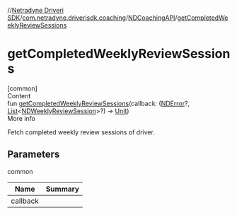 //[Netradyne Driveri SDK](../../index.md)/[com.netradyne.driverisdk.coaching](../index.md)/[NDCoachingAPI](index.md)/[getCompletedWeeklyReviewSessions](get-completed-weekly-review-sessions.md)



# getCompletedWeeklyReviewSessions  
[common]  
Content  
fun [getCompletedWeeklyReviewSessions](get-completed-weekly-review-sessions.md)(callback: ([NDError](../../com.netradyne.driverisdk/-n-d-error/index.md)?, [List](https://kotlinlang.org/api/latest/jvm/stdlib/kotlin.collections/-list/index.html)<[NDWeeklyReviewSession](../-n-d-weekly-review-session/index.md)>?) -> [Unit](https://kotlinlang.org/api/latest/jvm/stdlib/kotlin/-unit/index.html))  
More info  


Fetch completed weekly review sessions of driver.



## Parameters  
  
common  
  
|  Name|  Summary| 
|---|---|
| <a name="com.netradyne.driverisdk.coaching/NDCoachingAPI/getCompletedWeeklyReviewSessions/#kotlin.Function2[com.netradyne.driverisdk.NDError?,kotlin.collections.List[com.netradyne.driverisdk.coaching.NDWeeklyReviewSession]?,kotlin.Unit]/PointingToDeclaration/"></a>callback| <a name="com.netradyne.driverisdk.coaching/NDCoachingAPI/getCompletedWeeklyReviewSessions/#kotlin.Function2[com.netradyne.driverisdk.NDError?,kotlin.collections.List[com.netradyne.driverisdk.coaching.NDWeeklyReviewSession]?,kotlin.Unit]/PointingToDeclaration/"></a>
  
  



